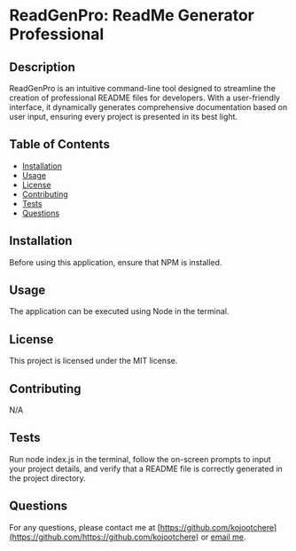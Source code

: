 
# ReadGenPro: ReadMe Generator Professional

## Description
ReadGenPro is an intuitive command-line tool designed to streamline the creation of professional README files for developers. With a user-friendly interface, it dynamically generates comprehensive documentation based on user input, ensuring every project is presented in its best light.

## Table of Contents
- [Installation](#installation)
- [Usage](#usage)
- [License](#license)
- [Contributing](#contributing)
- [Tests](#tests)
- [Questions](#questions)

## Installation
Before using this application, ensure that NPM is installed.

## Usage
The application can be executed using Node in the terminal.

## License
This project is licensed under the MIT license.

## Contributing
N/A

## Tests
Run node index.js in the terminal, follow the on-screen prompts to input your project details, and verify that a README file is correctly generated in the project directory.

## Questions
For any questions, please contact me at [https://github.com/kojootchere](https://github.com/https://github.com/kojootchere) or [email me](mailto:kojootchere@gmail.com).
  